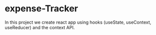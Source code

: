 # expense-Tracker
In this project we create  react app using hooks (useState, useContext, useReducer) and the context API.
